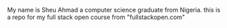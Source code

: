 My name is Sheu Ahmad a computer science graduate from Nigeria.
this is a repo for my full stack open course from "fullstackopen.com"